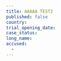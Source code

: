 ```yaml
---
title: AAAAA TEST2
published: false
country:
trial_opening_date:
case_status:
long_name:
accused:
  -
---
```

